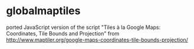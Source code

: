 globalmaptiles
==============

ported JavaScript version of the script "Tiles à la Google Maps: Coordinates, Tile Bounds and Projection" from http://www.maptiler.org/google-maps-coordinates-tile-bounds-projection/
